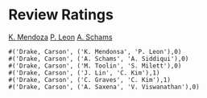 
# Review Ratings

[K. Mendoza](https://vimeo.com/354002241)
[P. Leon](https://vimeo.com/353861670)
[A. Schams](https://vimeo.com/330563430)


```
#('Drake, Carson', ('K. Mendonsa', 'P. Leon'),0)
#('Drake, Carson', ('A. Schams', 'A. Siddiqui'),0)
#('Drake, Carson', ('M. Toolin', 'S. Milett'),0)
#('Drake, Carson', ('J. Lin', 'C. Kim'),1)
#('Drake, Carson', ('C. Graves', 'C. Kim'),1)
#('Drake, Carson', ('A. Saxena', 'V. Viswanathan'),0)
```
